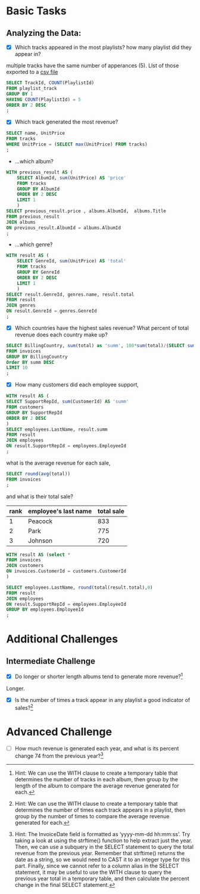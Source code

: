 # Basic Tasks

## Analyzing the Data:

- [X] Which tracks appeared in the most playlists? how many playlist did they appear in?

multiple tracks have the same number of apperances (5). LIst of those exported to a [csv file](/task-01.csv)
``` sql
SELECT TrackId, COUNT(PlaylistId)
FROM playlist_track
GROUP BY 1
HAVING COUNT(PlaylistId) = 5
ORDER BY 2 DESC
;
```
- [X] Which track generated the most revenue?
```sql
SELECT name, UnitPrice
FROM tracks
WHERE UnitPrice = (SELECT max(UnitPrice) FROM tracks)
;	
```
- ...which album?
```sql
WITH previous_result AS (
	SELECT AlbumId, sum(UnitPrice) AS 'price'
	FROM tracks
	GROUP BY AlbumId
	ORDER BY 2 DESC
	LIMIT 1
	)
SELECT previous_result.price , albums.AlbumId,  albums.Title
FROM previous_result
JOIN albums
ON previous_result.AlbumId = albums.AlbumId
;
```
- ...which genre?
```sql
WITH result AS (
	SELECT GenreId, sum(UnitPrice) AS 'total'
	FROM tracks
	GROUP BY GenreId
	ORDER BY 2 DESC
	LIMIT 1
	)
SELECT result.GenreId, genres.name, result.total
FROM result
JOIN genres
ON result.GenreId = genres.GenreId
;
```
- [X] Which countries have the highest sales revenue? What percent of total revenue does each country make up?
```sql
SELECT BillingCountry, sum(total) as 'summ', 100*sum(total)/(SELECT sum(total) from invoices)
FROM invoices
GROUP BY BillingCountry
Order BY summ DESC
LIMIT 10
;
```
- [X] How many customers did each employee support, 
```sql
WITH result AS (
SELECT SupportRepId, sum(CustomerId) AS 'summ'
FROM customers
GROUP BY SupportRepId
ORDER BY 2 DESC
)
SELECT employees.LastName, result.summ
FROM result
JOIN employees
ON result.SupportRepId = employees.EmployeeId
;
```
what is the average revenue for each sale, 
```sql
SELECT round(avg(total))
FROM invoices
;
```
and what is their total sale?

|rank|employee's last name|total sale|
|---|---|---|
|1|Peacock|833|
|2|Park|775|
|3|Johnson|720|

```sql
WITH result AS (select *
FROM invoices
JOIN customers
ON invoices.CustomerId = customers.CustomerId
)

SELECT employees.LastName, round(total(result.total),0)
FROM result
JOIN employees
ON result.SupportRepId = employees.EmployeeId
GROUP BY employees.EmployeeId
;
```
# Additional Challenges

## Intermediate Challenge

- [X] Do longer or shorter length albums tend to generate more revenue?[^1]

Longer.

[^1]: Hint: We can use the WITH clause to create a temporary table that determines the number of tracks in each album, then group by the length of the album to compare the average revenue generated for each.
- [X] Is the number of times a track appear in any playlist a good indicator of sales?[^2]



[^2]: Hint: We can use the WITH clause to create a temporary table that determines the number of times each track appears in a playlist, then group by the number of times to compare the average revenue generated for each.

# Advanced Challenge

- [ ] How much revenue is generated each year, and what is its percent change 74 from the previous year?[^3]
[^3]: Hint: The InvoiceDate field is formatted as ‘yyyy-mm-dd hh:mm:ss’. Try taking a look at using the strftime() function to help extract just the year. Then, we can use a subquery in the SELECT statement to query the total revenue from the previous year. Remember that strftime() returns the date as a string, so we would need to CAST it to an integer type for this part. Finally, since we cannot refer to a column alias in the SELECT statement, it may be useful to use the WITH clause to query the previous year total in a temporary table, and then calculate the percent change in the final SELECT statement.
